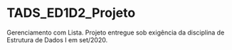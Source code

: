 # TADS_ED1D2_Projeto

Gerenciamento com Lista. Projeto entregue sob exigência da disciplina de Estrutura de Dados I em set/2020.